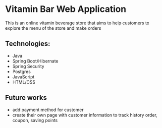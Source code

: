 # Vitamin Bar Web Application
This is an online vitamin beverage store that aims to help customers to explore the menu of the store and make orders

## Technologies:
- Java
- Spring Boot/Hibernate
- Spring Security
- Postgres
- JavaScript
- HTML/CSS

## Future works
 - add payment method for customer
 - create their own page with customer information to track history order, coupon, saving points

